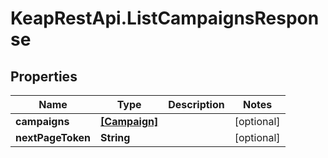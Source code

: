 # KeapRestApi.ListCampaignsResponse

## Properties

Name | Type | Description | Notes
------------ | ------------- | ------------- | -------------
**campaigns** | [**[Campaign]**](Campaign.md) |  | [optional] 
**nextPageToken** | **String** |  | [optional] 


